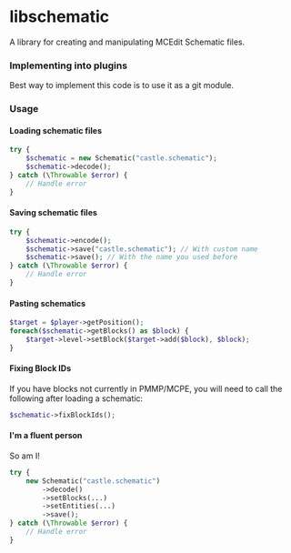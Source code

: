 # libschematic
A library for creating and manipulating MCEdit Schematic files.  

### Implementing into plugins
Best way to implement this code is to use it as a git module. 

### Usage

#### Loading schematic files

```php
try {
	$schematic = new Schematic("castle.schematic");
	$schematic->decode();
} catch (\Throwable $error) {
	// Handle error
}
```

#### Saving schematic files

```php
try {
	$schematic->encode();
	$schematic->save("castle.schematic"); // With custom name
	$schematic->save(); // With the name you used before
} catch (\Throwable $error) {
	// Handle error
}
```

#### Pasting schematics

```php
$target = $player->getPosition();
foreach($schematic->getBlocks() as $block) {
	$target->level->setBlock($target->add($block), $block);
}
```

#### Fixing Block IDs
If you have blocks not currently in PMMP/MCPE, you will need to call the following after loading a schematic:
```php
$schematic->fixBlockIds();
```

#### I'm a fluent person
So am I!

```php
try {
	new Schematic("castle.schematic")
		->decode()
		->setBlocks(...)
		->setEntities(...)
		->save();
} catch (\Throwable $error) {
	// Handle error
}
```
